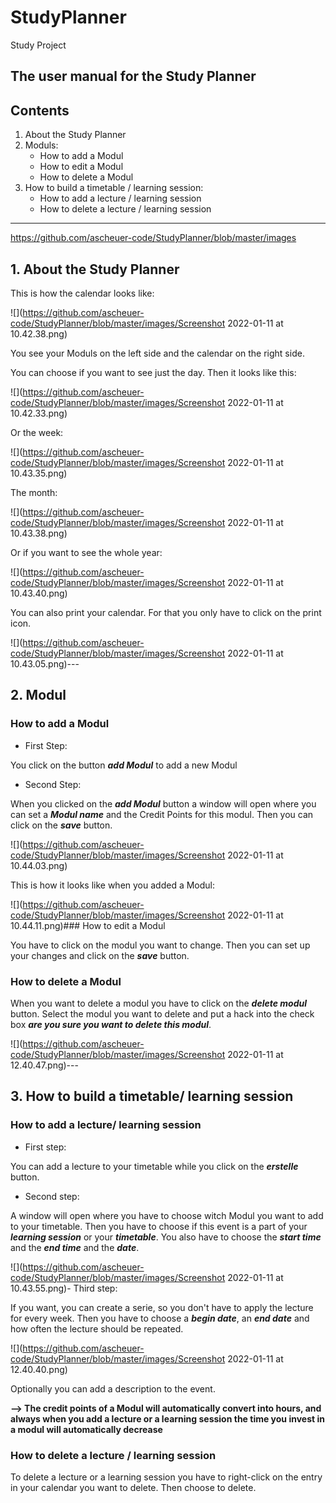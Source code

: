 # StudyPlanner

Study Project

The user manual for the Study Planner
---

## Contents

1. About the Study Planner
2. Moduls:
    * How to add a Modul
    * How to edit a Modul
    * How to delete a Modul
3. How to build a timetable / learning session:
    * How to add a lecture / learning session
    * How to delete a lecture / learning session

---
https://github.com/ascheuer-code/StudyPlanner/blob/master/images

## 1. About the Study Planner

This is how the calendar looks like:

![](https://github.com/ascheuer-code/StudyPlanner/blob/master/images/Screenshot 2022-01-11 at 10.42.38.png)

You see your Moduls on the left side and the calendar on the right side.

You can choose if you want to see just the day. Then it looks like this:

![](https://github.com/ascheuer-code/StudyPlanner/blob/master/images/Screenshot 2022-01-11 at 10.42.33.png)

Or the week:

![](https://github.com/ascheuer-code/StudyPlanner/blob/master/images/Screenshot 2022-01-11 at 10.43.35.png)

The month:

![](https://github.com/ascheuer-code/StudyPlanner/blob/master/images/Screenshot 2022-01-11 at 10.43.38.png)

Or if you want to see the whole year:

![](https://github.com/ascheuer-code/StudyPlanner/blob/master/images/Screenshot 2022-01-11 at 10.43.40.png)

You can also print your calendar. For that you only have to click on the print icon.

![](https://github.com/ascheuer-code/StudyPlanner/blob/master/images/Screenshot 2022-01-11 at 10.43.05.png)---

## 2. Modul

### How to add a Modul

- First Step:

You click on the button **_add Modul_** to add a new Modul

- Second Step:

When you clicked on the **_add Modul_** button a window will open where you can set a ***Modul name*** and the Credit
Points for this modul. Then you can click on the ***save*** button.

![](https://github.com/ascheuer-code/StudyPlanner/blob/master/images/Screenshot 2022-01-11 at 10.44.03.png)

This is how it looks like when you added a Modul:

![](https://github.com/ascheuer-code/StudyPlanner/blob/master/images/Screenshot 2022-01-11 at 10.44.11.png)### How to
edit a Modul

You have to click on the modul you want to change. Then you can set up your changes and click on the
***save*** button.

### How to delete a Modul

When you want to delete a modul you have to click on the ***delete modul*** button. Select the modul you want to delete
and put a hack into the check box ***are you sure you want to delete this modul***.

![](https://github.com/ascheuer-code/StudyPlanner/blob/master/images/Screenshot 2022-01-11 at 12.40.47.png)---

## 3. How to build a timetable/ learning session

### How to add a lecture/ learning session

- First step:

You can add a lecture to your timetable while you click on the ***erstelle***
button.

- Second step:

A window will open where you have to choose witch Modul you want to add to your timetable. Then you have to choose if
this event is a part of your ***learning session***
or your ***timetable***. You also have to choose the ***start time*** and the ***end time*** and the ***date***.

![](https://github.com/ascheuer-code/StudyPlanner/blob/master/images/Screenshot 2022-01-11 at 10.43.55.png)- Third step:

If you want, you can create a serie, so you don't have to apply the lecture for every week. Then you have to choose
a ***begin date***, an ***end date*** and how often the lecture should be repeated.

![](https://github.com/ascheuer-code/StudyPlanner/blob/master/images/Screenshot 2022-01-11 at 12.40.40.png)

Optionally you can add a description to the event.

**--> The credit points of a Modul will automatically convert into hours, and always when you add a lecture or a
learning session the time you invest in a modul will automatically decrease**

### How to delete a lecture / learning session

To delete a lecture or a learning session you have to right-click on the entry in your calendar you want to delete. Then
choose to delete.
